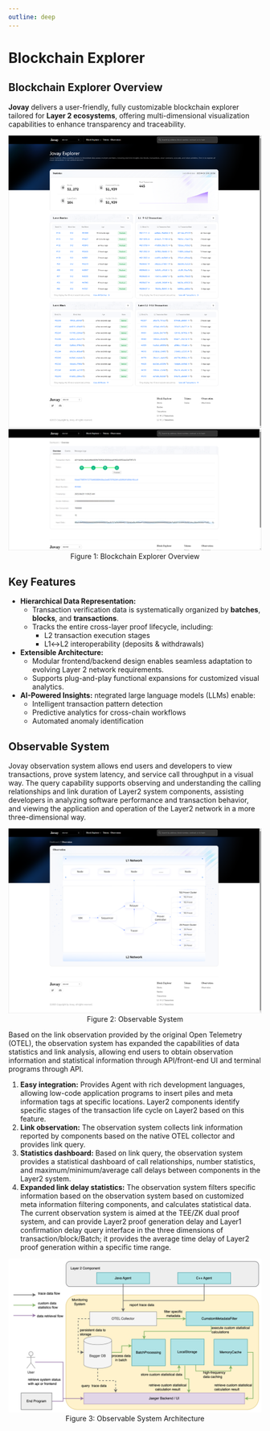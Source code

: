 ```yaml
---
outline: deep
---
```

# Blockchain Explorer
## Blockchain Explorer Overview
**Jovay** delivers a user-friendly, fully customizable blockchain explorer tailored for **Layer 2 ecosystems**, offering multi-dimensional visualization capabilities to enhance transparency and traceability.
<p align="center">
  <img src="./Images/DTVM/Blockchain%20Explorer%20Overview.png">
  <br>
  <img src="./Images/DTVM/Blockchain%20Transaction%20Overview.png">
  <br>
  <span style="font-size: 14px;">Figure 1: Blockchain Explorer Overview</span>
</p>

## Key Features
- **Hierarchical Data Representation:**
  - Transaction verification data is systematically organized by **batches**, **blocks**, and **transactions**.
  - Tracks the entire cross-layer proof lifecycle, including:
      - L2 transaction execution stages
      - L1↔L2 interoperability (deposits & withdrawals)
- **Extensible Architecture:**
  - Modular frontend/backend design enables seamless adaptation to evolving Layer 2 network requirements.
  - Supports plug-and-play functional expansions for customized visual analytics.
- **AI-Powered Insights:**
  ntegrated large language models (LLMs) enable:
  - Intelligent transaction pattern detection
  - Predictive analytics for cross-chain workflows
  - Automated anomaly identification

## Observable System
Jovay observation system allows end users and developers to view transactions, prove system latency, and service call throughput in a visual way. The query capability supports observing and understanding the calling relationships and link duration of Layer2 system components, assisting developers in analyzing software performance and transaction behavior, and viewing the application and operation of the Layer2 network in a more three-dimensional way.

<p align="center">
  <img src="./Images/DTVM/Observable%20System.png">
  <br>
  <span style="font-size: 14px;">Figure 2: Observable System</span>
</p>

Based on the link observation provided by the original Open Telemetry (OTEL), the observation system has expanded the capabilities of data statistics and link analysis, allowing end users to obtain observation information and statistical information through API/front-end UI and terminal programs through API.
1. **Easy integration:** Provides Agent with rich development languages, allowing low-code application programs to insert piles and meta information tags at specific locations. Layer2 components identify specific stages of the transaction life cycle on Layer2 based on this feature.
2. **Link observation:** The observation system collects link information reported by components based on the native OTEL collector and provides link query.
3. **Statistics dashboard:** Based on link query, the observation system provides a statistical dashboard of call relationships, number statistics, and maximum/minimum/average call delays between components in the Layer2 system.
4. **Expanded link delay statistics:** The observation system filters specific information based on the observation system based on customized meta information filtering components, and calculates statistical data. The current observation system is aimed at the TEE/ZK dual proof system, and can provide Layer2 proof generation delay and Layer1 confirmation delay query interface in the three dimensions of transaction/block/Batch; it provides the average time delay of Layer2 proof generation within a specific time range.

<p align="center">
  <img src="./Images/DTVM/Observable%20System%20Architecture.png">
  <br>
  <span style="font-size: 14px;">Figure 3: Observable System Architecture</span>
</p>